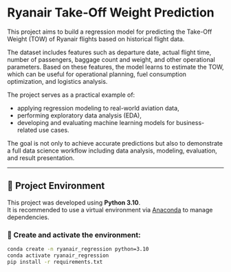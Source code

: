 # Ryanair Take-Off Weight Prediction

This project aims to build a regression model for predicting the Take-Off Weight (TOW) of Ryanair flights based on historical flight data.

The dataset includes features such as departure date, actual flight time, number of passengers, baggage count and weight, and other operational parameters. Based on these features, the model learns to estimate the TOW, which can be useful for operational planning, fuel consumption optimization, and logistics analysis.

The project serves as a practical example of:
- applying regression modeling to real-world aviation data,
- performing exploratory data analysis (EDA),
- developing and evaluating machine learning models for business-related use cases.

The goal is not only to achieve accurate predictions but also to demonstrate a full data science workflow including data analysis, modeling, evaluation, and result presentation.

---

## 🔧 Project Environment

This project was developed using **Python 3.10**.  
It is recommended to use a virtual environment via [Anaconda](https://www.anaconda.com/) to manage dependencies.

### 🐍 Create and activate the environment:

```bash
conda create -n ryanair_regression python=3.10
conda activate ryanair_regression
pip install -r requirements.txt


